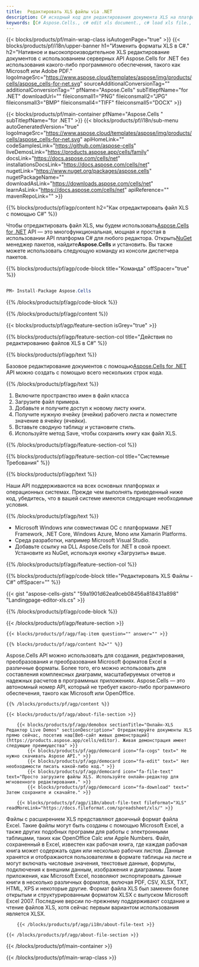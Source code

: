 ```yaml
---
title:  Редактировать XLS файлы via .NET
description: C# исходный код для редактирования документа XLS на платформах .NET Framework, .NET Core, Windows Azure, Mono или Xamarin.
keywords: [C# Aspose.Cells., c# edit xls document., c# load xls file., c# modify xls file., c# save file to xls format]
---
```

{{< blocks/products/pf/main-wrap-class isAutogenPage="true" >}}
{{< blocks/products/pf/i18n/upper-banner h1="Изменить форматы XLS в C#." h2="Нативное и высокопроизводительное XLS редактирование документов с использованием серверных API Aspose.Cells for .NET без использования какого-либо программного обеспечения, такого как Microsoft или Adobe PDF." logoImageSrc="https://www.aspose.cloud/templates/aspose/img/products/cells/aspose_cells-for-net.svg" sourceAdditionalConversionTag="" additionalConversionTag="" pfName="Aspose.Cells" subTitlepfName="for .NET" downloadUrl="" fileiconsmall1="PNG" fileiconsmall2="JPG" fileiconsmall3="BMP" fileiconsmall4="TIFF" fileiconsmall5="DOCX" >}}

{{< blocks/products/pf/main-container pfName="Aspose.Cells " subTitlepfName="for .NET" >}}
{{< blocks/products/pf/i18n/sub-menu autoGeneratedVersion="true" logoImageSrc="https://www.aspose.cloud/templates/aspose/img/products/cells/aspose_cells-for-net.svg" apiHomeLink="" codeSamplesLink="https://github.com/aspose-cells" liveDemosLink="https://products.aspose.app/cells/family" docsLink="https://docs.aspose.com/cells/net" installationsDocsLink="https://docs.aspose.com/cells/net" nugetLink="https://www.nuget.org/packages/aspose.cells" nugetPackageName="" downloadAsLink="https://downloads.aspose.com/cells/net" learnAsLink="https://docs.aspose.com/cells/net" apiReference="" mavenRepoLink="" >}}

{{% blocks/products/pf/agp/content h2="Как отредактировать файл XLS с помощью C#" %}}

 Чтобы отредактировать файл XLS, мы будем использовать<a href="https://products.aspose.com/cells/net">Aspose.Cells for .NET</a> API — это многофункциональная, мощная и простая в использовании API платформа C# для любого редактора. Открыть<a href="https://www.nuget.org/packages/aspose.cells">NuGet</a> менеджер пакетов, найдите<b>Aspose.Cells</b> и установить. Вы также можете использовать следующую команду из консоли диспетчера пакетов.

{{% blocks/products/pf/agp/code-block title="Команда" offSpacer="true" %}}

```cs

PM> Install-Package Aspose.Cells

```

{{% /blocks/products/pf/agp/code-block %}}

{{% /blocks/products/pf/agp/content %}}

{{< blocks/products/pf/agp/feature-section isGrey="true" >}}

{{% blocks/products/pf/agp/feature-section-col title="Действия по редактированию файлов XLS в C#" %}}

{{% blocks/products/pf/agp/text %}}

 Базовое редактирование документов с помощью[Aspose.Cells for .NET](https://products.aspose.com/cells/net) API можно создать с помощью всего нескольких строк кода.

{{% /blocks/products/pf/agp/text %}}

1.  Включите пространство имен в файл класса
1.  Загрузите файл примера.
1. Добавьте и получите доступ к новому листу книги.
1.  Получите нужную ячейку (ячейки) рабочего листа и поместите значение в ячейку (ячейки).
1.  Вставьте сводную таблицу и установите стиль.
1.  Используйте метод Save, чтобы сохранить книгу как файл XLS.

{{% /blocks/products/pf/agp/feature-section-col %}}

{{% blocks/products/pf/agp/feature-section-col title="Системные Требования" %}}

{{% blocks/products/pf/agp/text %}}

 Наши API поддерживаются на всех основных платформах и операционных системах. Прежде чем выполнять приведенный ниже код, убедитесь, что в вашей системе имеются следующие необходимые условия.

{{% /blocks/products/pf/agp/text %}}

-  Microsoft Windows или совместимая ОС с платформами .NET Framework, .NET Core, Windows Azure, Mono или Xamarin Platforms.
-  Среда разработки, например Microsoft Visual Studio.
-  Добавьте ссылку на DLL Aspose.Cells for .NET в свой проект. Установите из NuGet, используя кнопку «Загрузить» выше.

{{% /blocks/products/pf/agp/feature-section-col %}}

{{% blocks/products/pf/agp/code-block title="Редактировать XLS Файлы - C#" offSpacer="" %}}

{{< gist "aspose-cells-gists" "59a1901d62ea9ceb08456a818431a898" "Landingpage-editor-xls.cs" >}}

{{% /blocks/products/pf/agp/code-block %}}

{{< /blocks/products/pf/agp/feature-section >}}

    {{< blocks/products/pf/agp/faq-item question="" answer="" >}}
 

<!-- aboutfile Starts -->

    {{% blocks/products/pf/agp/content h2="" %}}

Aspose.Cells API можно использовать для создания, редактирования, преобразования и преобразования Microsoft форматов Excel в различные форматы. Более того, его можно использовать для составления комплексных диаграмм, масштабируемых отчетов и надежных расчетов в программных приложениях. Aspose.Cells — это автономный номер API, который не требует какого-либо программного обеспечения, такого как Microsoft или OpenOffice.



    {{% /blocks/products/pf/agp/content %}}

    {{< blocks/products/pf/agp/about-file-section >}}

        {{< blocks/products/pf/agp/demobox sectionTitle="Онлайн-XLS Редактор Live Demos" sectionDescription=" Отредактируйте документы XLS прямо сейчас, посетив наш[Веб-сайт живых демонстраций](https://products.aspose.app/cells/editor). Живая демонстрация имеет следующие преимущества" >}}
            {{< blocks/products/pf/agp/democard icon="fa-cogs" text=" Не нужно скачивать Aspose API." >}}
            {{< blocks/products/pf/agp/democard icon="fa-edit" text=" Нет необходимости писать какой-либо код." >}}
            {{< blocks/products/pf/agp/democard icon="fa-file-text" text="Просто загрузите файлы XLS. Используйте онлайн-редактор для мгновенного редактирования." >}}
            {{< blocks/products/pf/agp/democard icon="fa-download" text=" Затем сохраните и скачайте." >}}

        {{< blocks/products/pf/agp/i18n/about-file-text fileFormat="XLS" readMoreLink="https://docs.fileformat.com/spreadsheet/xls/" >}}
Файлы с расширением XLS представляют двоичный формат файла Excel. Такие файлы могут быть созданы с помощью Microsoft Excel, а также других подобных программ для работы с электронными таблицами, таких как OpenOffice Calc или Apple Numbers. Файл, сохраненный в Excel, известен как рабочая книга, где каждая рабочая книга может содержать один или несколько рабочих листов. Данные хранятся и отображаются пользователям в формате таблицы на листе и могут включать числовые значения, текстовые данные, формулы, подключения к внешним данным, изображения и диаграммы. Такие приложения, как Microsoft Excel, позволяют экспортировать данные книги в несколько различных форматов, включая PDF, CSV, XLSX, TXT, HTML, XPS и некоторые другие. Формат файла XLS был заменен более открытым и структурированным форматом XLSX с выпуском Microsoft Excel 2007. Последние версии по-прежнему поддерживают создание и чтение файлов XLS, хотя сейчас первым вариантом использования является XLSX.

        {{< /blocks/products/pf/agp/i18n/about-file-text >}}

    {{< /blocks/products/pf/agp/about-file-section >}}

<!-- aboutfile Ends -->



{{< /blocks/products/pf/main-container >}}
    
{{< /blocks/products/pf/main-wrap-class >}}
